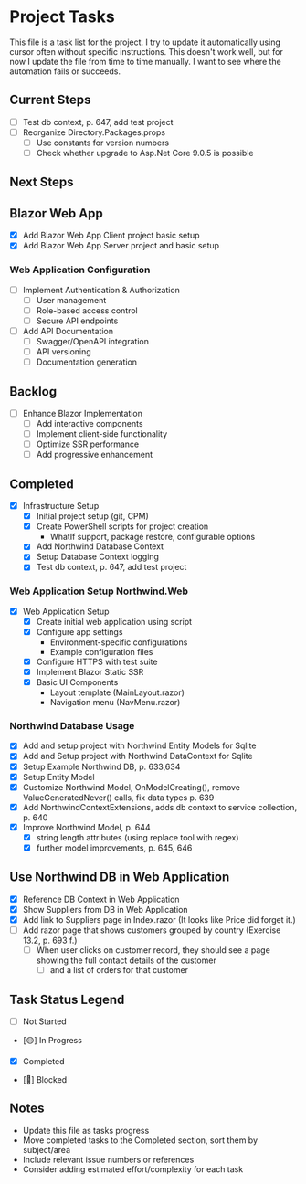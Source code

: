 # Project Tasks

This file is a task list for the project.
I try to update it automatically using cursor often without specific instructions.
This doesn't work well, but for now I update the file from time to time manually.
I want to see where the automation fails or succeeds.

## Current Steps
- [ ] Test db context, p. 647, add test project
- [ ] Reorganize Directory.Packages.props
  - [ ] Use constants for version numbers
  - [ ] Check whether upgrade to Asp.Net Core 9.0.5 is possible

## Next Steps

## Blazor Web App
- [X] Add Blazor Web App Client project basic setup
- [X] Add Blazor Web App Server project and basic setup

### Web Application Configuration
- [ ] Implement Authentication & Authorization
  - [ ] User management
  - [ ] Role-based access control
  - [ ] Secure API endpoints

- [ ] Add API Documentation
  - [ ] Swagger/OpenAPI integration
  - [ ] API versioning
  - [ ] Documentation generation

## Backlog
- [ ] Enhance Blazor Implementation
  - [ ] Add interactive components
  - [ ] Implement client-side functionality
  - [ ] Optimize SSR performance
  - [ ] Add progressive enhancement

## Completed
- [X] Infrastructure Setup
  - [X] Initial project setup (git, CPM)
  - [X] Create PowerShell scripts for project creation
    - WhatIf support, package restore, configurable options
  - [X] Add Northwind Database Context
  - [X] Setup Database Context logging
  - [X] Test db context, p. 647, add test project

### Web Application Setup Northwind.Web
- [X] Web Application Setup
  - [X] Create initial web application using script
  - [X] Configure app settings
    - Environment-specific configurations
    - Example configuration files
  - [X] Configure HTTPS with test suite
  - [X] Implement Blazor Static SSR
  - [X] Basic UI Components
    - Layout template (MainLayout.razor)
    - Navigation menu (NavMenu.razor)

### Northwind Database Usage
- [X] Add and setup project with Northwind Entity Models for Sqlite
- [X] Add and Setup project with Northwind DataContext for Sqlite
- [X] Setup Example Northwind DB, p. 633,634
- [X] Setup Entity Model
- [X] Customize Northwind Model, OnModelCreating(), remove ValueGeneratedNever() calls, fix data types p. 639
- [X] Add NorthwindContextExtensions, adds db context to service collection, p. 640
- [X] Improve Northwind Model, p. 644
  - [X] string length attributes (using replace tool with regex)
  - [X] further model improvements, p. 645, 646

## Use Northwind DB in Web Application
- [X] Reference DB Context in Web Application
- [X] Show Suppliers from DB in Web Application
- [X] Add link to Suppliers page in Index.razor (It looks like Price did forget it.)
- [ ] Add razor page that shows customers grouped by country (Exercise 13.2, p. 693 f.)
  - [ ] When user clicks on customer record, they should see a page showing the full contact details of the customer
    - [ ] and a list of orders for that customer

## Task Status Legend
- [ ] Not Started
- [🟡] In Progress
- [X] Completed
- [🔴] Blocked

## Notes
- Update this file as tasks progress
- Move completed tasks to the Completed section, sort them by subject/area
- Include relevant issue numbers or references
- Consider adding estimated effort/complexity for each task
